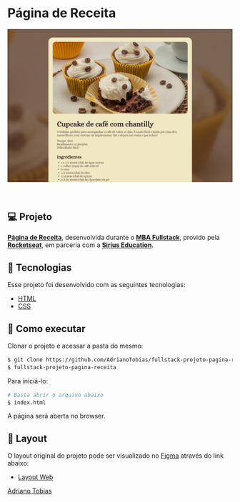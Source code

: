 # Página de Receita

![Preview do projeto](/.github/preview.png)

<br>

## 💻 Projeto

**[Página de Receita](https://adrianotobias.github.io/fullstack-projeto-pagina-receita/)**, desenvolvida durante o **[MBA Fullstack](https://www.rocketseat.com.br/mba)**, provido pela **[Rocketseat](https://rocketseat.com.br/)**, em parceria com a **[Sirius Education](https://landing.sirius.education/home/)**.


## 🧪 Tecnologias

Esse projeto foi desenvolvido com as seguintes tecnologias:

- [HTML](https://developer.mozilla.org/pt-BR/docs/Web/HTML)
- [CSS](https://developer.mozilla.org/pt-BR/docs/Web/CSS)


## 🚀 Como executar

Clonar o projeto e acessar a pasta do mesmo:

```bash
$ git clone https://github.com/AdrianoTobias/fullstack-projeto-pagina-receita
$ fullstack-projeto-pagina-receita
```

Para iniciá-lo:
```bash
# Basta abrir o arquivo abaixo
$ index.html
```
A página será aberta no browser.

## 🔖 Layout

O layout original do projeto pode ser visualizado no [Figma](http://figma.com/) através do link abaixo:

- [Layout Web](https://www.figma.com/community/file/1360315130061454535/pagina-de-receita) 



[Adriano Tobias](https://github.com/AdrianoTobias)